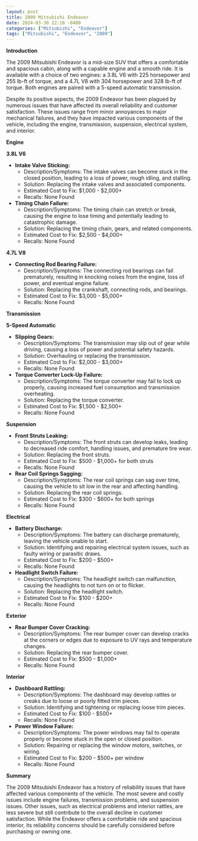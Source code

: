 ```yaml
---
layout: post
title: 2009 Mitsubishi Endeavor
date: 2024-03-30 12:10 -0400
categories: ["Mitsubishi", "Endeavor"]
tags: ["Mitsubishi", "Endeavor", "2009"]
---
```

**Introduction**

The 2009 Mitsubishi Endeavor is a mid-size SUV that offers a comfortable and spacious cabin, along with a capable engine and a smooth ride. It is available with a choice of two engines: a 3.8L V6 with 225 horsepower and 255 lb-ft of torque, and a 4.7L V8 with 304 horsepower and 328 lb-ft of torque. Both engines are paired with a 5-speed automatic transmission.

Despite its positive aspects, the 2009 Endeavor has been plagued by numerous issues that have affected its overall reliability and customer satisfaction. These issues range from minor annoyances to major mechanical failures, and they have impacted various components of the vehicle, including the engine, transmission, suspension, electrical system, and interior.

**Engine**

**3.8L V6**

* **Intake Valve Sticking:**
    * Description/Symptoms: The intake valves can become stuck in the closed position, leading to a loss of power, rough idling, and stalling.
    * Solution: Replacing the intake valves and associated components.
    * Estimated Cost to Fix: $1,000 - $2,000+
    * Recalls: None Found
* **Timing Chain Failure:**
    * Description/Symptoms: The timing chain can stretch or break, causing the engine to lose timing and potentially leading to catastrophic damage.
    * Solution: Replacing the timing chain, gears, and related components.
    * Estimated Cost to Fix: $2,500 - $4,000+
    * Recalls: None Found

**4.7L V8**

* **Connecting Rod Bearing Failure:**
    * Description/Symptoms: The connecting rod bearings can fail prematurely, resulting in knocking noises from the engine, loss of power, and eventual engine failure.
    * Solution: Replacing the crankshaft, connecting rods, and bearings.
    * Estimated Cost to Fix: $3,000 - $5,000+
    * Recalls: None Found

**Transmission**

**5-Speed Automatic**

* **Slipping Gears:**
    * Description/Symptoms: The transmission may slip out of gear while driving, causing a loss of power and potential safety hazards.
    * Solution: Overhauling or replacing the transmission.
    * Estimated Cost to Fix: $2,000 - $3,000+
    * Recalls: None Found
* **Torque Converter Lock-Up Failure:**
    * Description/Symptoms: The torque converter may fail to lock up properly, causing increased fuel consumption and transmission overheating.
    * Solution: Replacing the torque converter.
    * Estimated Cost to Fix: $1,500 - $2,500+
    * Recalls: None Found

**Suspension**

* **Front Struts Leaking:**
    * Description/Symptoms: The front struts can develop leaks, leading to decreased ride comfort, handling issues, and premature tire wear.
    * Solution: Replacing the front struts.
    * Estimated Cost to Fix: $500 - $1,000+ for both struts
    * Recalls: None Found
* **Rear Coil Springs Sagging:**
    * Description/Symptoms: The rear coil springs can sag over time, causing the vehicle to sit low in the rear and affecting handling.
    * Solution: Replacing the rear coil springs.
    * Estimated Cost to Fix: $300 - $600+ for both springs
    * Recalls: None Found

**Electrical**

* **Battery Discharge:**
    * Description/Symptoms: The battery can discharge prematurely, leaving the vehicle unable to start.
    * Solution: Identifying and repairing electrical system issues, such as faulty wiring or parasitic draws.
    * Estimated Cost to Fix: $200 - $500+
    * Recalls: None Found
* **Headlight Switch Failure:**
    * Description/Symptoms: The headlight switch can malfunction, causing the headlights to not turn on or to flicker.
    * Solution: Replacing the headlight switch.
    * Estimated Cost to Fix: $100 - $200+
    * Recalls: None Found

**Exterior**

* **Rear Bumper Cover Cracking:**
    * Description/Symptoms: The rear bumper cover can develop cracks at the corners or edges due to exposure to UV rays and temperature changes.
    * Solution: Replacing the rear bumper cover.
    * Estimated Cost to Fix: $500 - $1,000+
    * Recalls: None Found

**Interior**

* **Dashboard Rattling:**
    * Description/Symptoms: The dashboard may develop rattles or creaks due to loose or poorly fitted trim pieces.
    * Solution: Identifying and tightening or replacing loose trim pieces.
    * Estimated Cost to Fix: $100 - $500+
    * Recalls: None Found
* **Power Window Failure:**
    * Description/Symptoms: The power windows may fail to operate properly or become stuck in the open or closed position.
    * Solution: Repairing or replacing the window motors, switches, or wiring.
    * Estimated Cost to Fix: $200 - $500+ per window
    * Recalls: None Found

**Summary**

The 2009 Mitsubishi Endeavor has a history of reliability issues that have affected various components of the vehicle. The most severe and costly issues include engine failures, transmission problems, and suspension issues. Other issues, such as electrical problems and interior rattles, are less severe but still contribute to the overall decline in customer satisfaction. While the Endeavor offers a comfortable ride and spacious interior, its reliability concerns should be carefully considered before purchasing or owning one.
